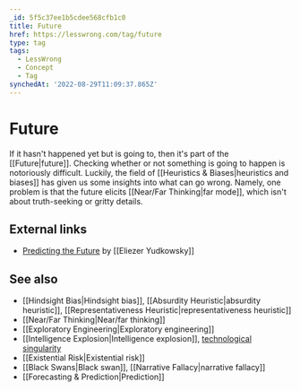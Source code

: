 ```yaml
---
_id: 5f5c37ee1b5cdee568cfb1c0
title: Future
href: https://lesswrong.com/tag/future
type: tag
tags:
  - LessWrong
  - Concept
  - Tag
synchedAt: '2022-08-29T11:09:37.865Z'
---
```

# Future

If it hasn't happened yet but is going to, then it's part of the [[Future|future]]. Checking whether or not something is going to happen is notoriously difficult. Luckily, the field of [[Heuristics & Biases|heuristics and biases]] has given us some insights into what can go wrong. Namely, one problem is that the future elicits [[Near/Far Thinking|far mode]], which isn't about truth-seeking or gritty details.

## External links

- [Predicting the Future](http://www.imminst.org/forum/index.php?showtopic=1097&st=0&p=9104&#entry9104) by [[Eliezer Yudkowsky]]

## See also

- [[Hindsight Bias|Hindsight bias]], [[Absurdity Heuristic|absurdity heuristic]], [[Representativeness Heuristic|representativeness heuristic]]
- [[Near/Far Thinking|Near/far thinking]]
- [[Exploratory Engineering|Exploratory engineering]]
- [[Intelligence Explosion|Intelligence explosion]], [technological singularity](https://wiki.lesswrong.com/wiki/technological_singularity)
- [[Existential Risk|Existential risk]]
- [[Black Swans|Black swan]], [[Narrative Fallacy|narrative fallacy]]
- [[Forecasting & Prediction|Prediction]]